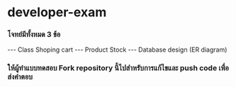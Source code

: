 # developer-exam

### โจทย์มีทั้งหมด 3 ข้อ
--- Class Shoping cart
--- Product Stock
--- Database design (ER diagram)


### ให้ผู้ทำแบบทดสอบ Fork repository นี้ไปสำหรับการแก้ไขและ push code เพื่อส่งคำตอบ
